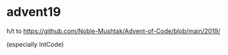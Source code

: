 # advent19

h/t to https://github.com/Noble-Mushtak/Advent-of-Code/blob/main/2019/ 

(especially IntCode)